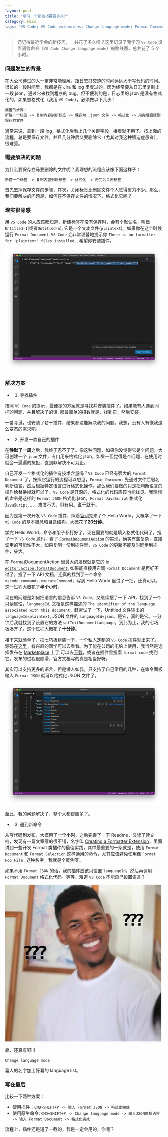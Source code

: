 ```yaml
---
layout: post
title: "学习一个新技巧需要多久?"
category: Mics
tags: "VS Code; VS Code extensions; Change language mode; Format Document"
---
```


> 还记得最近学会的新技巧，一共花了多久吗？这里记录了我学习 `VS Code` 设置语言命令（`VS Code Change language mode`）的路线图，总共花了 5 个小时。

<!-- more -->

### 问题发生的背景

在大公司待过的人一定非常能理解，跟日志打交道的时间远远大于写代码的时间。很长的一段时间里，我都是在 Jira 和 log 里度过的。因为经常要从日志里复制出一段 json，通过它来找到程序的 bug。但不便利的是，日志里的 json 是没有格式化的，如果想格式化（我用 `VS Code`），必须做以下几步：

```
痛苦的步骤：
新建一个标签 -> 复制内容到新标签 -> 保存为 .json 文件 -> 格式化 -> 用完后删除刚保存的文件
```

通常来说，拿到一段 log，格式化后看上几个关键字段，接着就不用了。按上面的流程，总是要保存文件，并且几分钟后又要删除它（尤其对我这种强迫症患者），很难受。

### 需要解决的问题

为什么要保存立马要删除的文件呢？我理想的流程应该像下面这样子：

```
新建一个标签 -> 复制内容到新标签 -> 格式化 -> 用完后关闭标签
```

首先去掉保存文件的步骤，其次，关闭标签比删除文件个人觉得省力不少。那么，我们要解决的问题是，如何在不保存文件的情况下，格式化它呢？

### 现实很骨感

用 `VS Code` 的人应该都知道，新建标签在没有保存时，会有个默认名，叫做 `Untitled-1`(或者`Untitled-n`), 它是一个文本文件(`plaintext`)。如果你在这个时候运行 `Format Document`, `VS Code` 会非常温馨地提示你 `There is no formatter for 'plaintext' files installed.`, 希望你安装插件。

![Format-Untitled-File](/assets/images/2020-07-12/Format-Untitled-File.png)

### 解决方案

- 1. 寻找插件

按照 `VS Code` 的提示，最便捷的方案就是寻找并安装插件了。如果能有人遇到同样的问题，并且解决了的话, 那最简单的招数就是，找到它，然后安装。

一番寻觅，也安装了若干插件，结果都没能解决我的问题。我想，没有人有像我这么变态的需求吧。

- 2. 开发一款自己的插件

在**静默了一周**之后，我终于忍不了了。像这种问题，如果你没觉得它是个问题，大可创建一个 `json` 文件，专门用来格式化 json，如果一但觉得是个问题，在使用时就会一遍遍的抗拒，直到非解决不可为止。

自己开发一个格式化的插件有技术含量吗？`VS Code` 已经有强大的 `Format Document` 了，按照它运行的流程可以想见，`Format Document` 先通过文件后缀名判断语言，然后根据特定语言进行格式化操作。那么我们要做的只是把判断语言的操作给替换掉就可以了。`VS Code` 是开源的，格式化的代码应该也能找见。我理想的命令是这样的 `Format JSON` 格式化 json，`Format JavaScript` 格式化 `JavaScript`, ...。难度不大，但有用。说干就干。

因为是第一次开发 `VS Code` 插件，照着[官网](https://code.visualstudio.com/api/get-started/your-first-extension)先来了个 Hello World，大概学了一下 `VS Code` 的基本概念和目录结构，大概花了**20分钟**。

学完 Hello World，命令和架子都打好了，现在需要的就是填入格式化代码了，搜了一下 `VS Code` 源码，看了 [`FormatDocumentAction`](https://github.com/microsoft/vscode/blob/846aec810ede01f4c262cbffe59a7ac7e33c5b4b/src/vs/editor/contrib/format/formatActions.ts#L209) 的实现，确实有些复杂，直接调用的可能性不大，如果复制一份到插件里，`VS Code` 的更新不能及时同步到插件，头大。

在 FormatDocumentAction 里最大的发现就是它的 id [`editor.action.formatDocument`](https://github.com/microsoft/vscode/blob/846aec810ede01f4c262cbffe59a7ac7e33c5b4b/src/vs/editor/contrib/format/formatActions.ts#L213), 如果能直接用它调 `Format Document` 是再好不过了，搜了一下 API 文档，还真的找到了一个命令 `vscode.commands.executeCommand`，写到 Hello World 里试了一把，还真可以。这一过程大概花了**半个小时**。

现在的问题是如何把语言的信息告诉 `VS Code`，又继续搜了一下 API，找到了一个只读属性，`languageId`, 文档是这样描述的 `The identifier of the language associated with this document`。赶紧试了一下，Untitled 文件输出的 `languageId=plaintext`, JSON 文件的 `languageId=json`。是它，真的是它。一分钟后我就找到了设置它的方法 `setTextDocumentLanguage`。到此为止，我的七巧板凑齐了。这个过程大概花了**十分钟**。

接下来就简单了，把七巧板组装一下，一个私人定制的 `VS Code` 插件就出来了。源码在[这里](https://github.com/zddhub/format-code)，有兴趣的同学可以去看看。为了能在公司的电脑上使用，我当然是选择发布在 [Marketplace](https://marketplace.visualstudio.com/items?itemName=zddhub.format-code) 上了,可以去[下载](https://marketplace.visualstudio.com/items?itemName=zddhub.format-code)，或者在插件里搜索 `format-code` 找到它。发布的过程很顺滑，官方文档写的真是相当好呀。

其实可以支持更多的语言，但是懒人如我，只支持了自己常用的几种，在命令面板输入 `Format JSON` 就可以格式化 JSON 文件了。

![Format-Code](/assets/images/2020-07-12/Format-Code.png)

至此，我的问题解决了，整个人都舒服多了。

- 3. 遇到新命令

从写代码到发布，大概用了**一个小时**，之后完善了一下 Readme，又读了读文档，发现有一篇文章写的很不错，名字叫 [Creating a Formatter Extension](https://code.visualstudio.com/blogs/2016/11/15/formatters-best-practices)，里面讲到一些开发 Format 类插件的最佳实践，其中最重要的一条就是，使用 `Format Document` 和 `Format Selection` 这样通用的命令，尤其应该避免使用像 `Format Foo File.` 这种名字，我就是个反例呀。

如果不用 `Format JSON` 的话，我的插件应该只设置 `languageId`，然后再调用 `Format Document` 格式化代码。等等，难道 `VS Code` 不能自己设置语言？

![what-the-fuck](/assets/images/2020-07-12/what-the-fuck.jpg)

靠，还真有呀!!!

`Change language mode`

喜人的名字加上好看的 language list。


### 写在最后

比较一下两种方案：

- 使用插件：`CMD+SHIFT+P -> 输入 Format JSON -> 格式化完成`
- 使用原生命令: `CMD+SHIFT+P -> Change language mode -> 输入JSON选择语言 -> 输入 Format Document -> 格式化完成`

流程上，插件还是短了一截的，我是一定会用的，你呢？